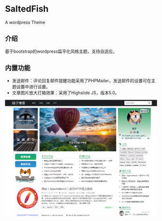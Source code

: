 # SaltedFish
A wordpress Theme

## 介绍
基于bootstrap的wordpress扁平化风格主题，支持自适应。

## 内置功能
* 发送邮件：评论回复邮件提醒功能采用了PHPMailer，发送邮件的设置可在主题设置中进行设置。
* 文章图片放大灯箱效果：采用了Highslide JS，版本5.0。

<img src="screenshot.png"/>